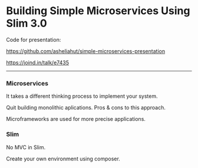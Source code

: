# Building Simple Microservices Using Slim 3.0

Code for presentation: 

https://github.com/asheliahut/simple-microservices-presentation 

https://joind.in/talk/e7435

---

### Microservices

It takes a different thinking process to implement your system. 

Quit building monolithic aplications.  Pros & cons to this approach. 

Microframeworks are used for more precise applications.  

### Slim 

No MVC in Slim.  

Create your own environment using composer.   


